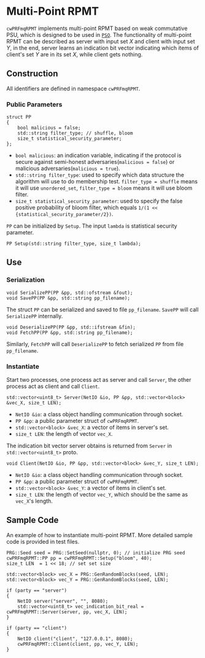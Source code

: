 # Multi-Point RPMT
`cwPRFmqRPMT` implements multi-point RPMT based on weak commutative PSU, which is designed to be used in [`PSO`](../pso/pso_from_mqrpmt.md). The functionality of multi-point RPMT can be described as server with input set $X$ and client with input set $Y$, in the end, server learns an indication bit vector indicating which items of client's set $Y$ are in its set $X$, while client gets nothing. 


## Construction
All identifiers are defined in namespace `cwPRFmqRPMT`.

### Public Parameters
```
struct PP
{
    bool malicious = false;
    std::string filter_type; // shuffle, bloom
    size_t statistical_security_parameter;
};
```
* `bool malicious`: an indication variable, indicating if the protocol is secure against semi-honest adversaries(`malicious = false`) or malicious adversaries(`malicious = true`).
* `std::string filter_type`: used to specify which data structure the algorithm will use to do membership test. `filter_type = shuffle` means it will use `unordered_set`, `filter_type = bloom` means it will use bloom filter.
* `size_t statistical_security_parameter`: used to specify the false positive probability of bloom filter, which equals `1/(1 << {statistical_security_parameter/2})`.

`PP` can be initialized by `Setup`. The input `lambda` is statistical security parameter.
```
PP Setup(std::string filter_type, size_t lambda);
```


## Use
### Serialization
```
void SerializePP(PP &pp, std::ofstream &fout);
void SavePP(PP &pp, std::string pp_filename);
```
The struct `PP` can be serialized and saved to file `pp_filename`. `SavePP` will call `SerializePP` internally.
```
void DeserializePP(PP &pp, std::ifstream &fin);
void FetchPP(PP &pp, std::string pp_filename);
```
Similarly, `FetchPP` will call `DeserializePP` to fetch serialized `PP` from file `pp_filename`.

### Instantiate
Start two processes, one process act as server and call `Server`, the other process act as client and call `Client`.
```
std::vector<uint8_t> Server(NetIO &io, PP &pp, std::vector<block> &vec_X, size_t LEN);
```
* `NetIO &io`: a class object handling communication through socket.
* `PP &pp`: a public parameter struct of `cwPRFmqRPMT`.
* `std::vector<block> &vec_X`: a vector of items in server's set.
* `size_t LEN`: the length of vector `vec_X`.

The indication bit vector server obtains is returned from `Server` in `std::vector<uint8_t>` proto.

```
void Client(NetIO &io, PP &pp, std::vector<block> &vec_Y, size_t LEN);
```
* `NetIO &io`: a class object handling communication through socket.
* `PP &pp`: a public parameter struct of `cwPRFmqRPMT`.
* `std::vector<block> &vec_Y`: a vector of items in client's set.
* `size_t LEN`: the length of vector `vec_Y`, which should be the same as `vec_X`'s length.


## Sample Code
An example of how to instantiate multi-point RPMT. More detailed sample code is provided in test files. 
```
PRG::Seed seed = PRG::SetSeed(nullptr, 0); // initialize PRG seed
cwPRFmqRPMT::PP pp = cwPRFmqRPMT::Setup("bloom", 40);
size_t LEN  = 1 << 18; // set set size

std::vector<block> vec_X = PRG::GenRandomBlocks(seed, LEN);
std::vector<block> vec_Y = PRG::GenRandomBlocks(seed, LEN);

if (party == "server")
{
    NetIO server("server", "", 8080);
    std::vector<uint8_t> vec_indication_bit_real = cwPRFmqRPMT::Server(server, pp, vec_X, LEN);
}

if (party == "client")
{
    NetIO client("client", "127.0.0.1", 8080);        
    cwPRFmqRPMT::Client(client, pp, vec_Y, LEN); 
}
```
